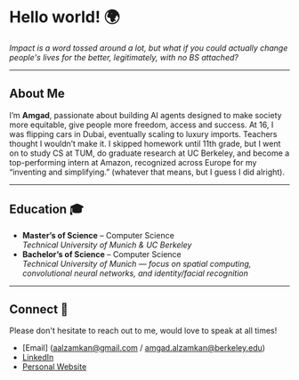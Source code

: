 # Hello world! 🌍

_Impact is a word tossed around a lot, but what if you could actually change people's lives for the better, legitimately, with no BS attached?_

---

## About Me
I’m **Amgad**, passionate about building AI agents designed to make society more equitable, give people more freedom, access and success.
At 16, I was flipping cars in Dubai, eventually scaling to luxury imports. Teachers thought I wouldn’t make it. I skipped homework until 11th grade, but I went on to study CS at TUM, do graduate research at UC Berkeley, and become a top-performing intern at Amazon, recognized across Europe for my “inventing and simplifying.” (whatever that means, but I guess I did alright).

---

## Education 🎓
- **Master’s of Science** – Computer Science  
  _Technical University of Munich & UC Berkeley_
- **Bachelor’s of Science** – Computer Science  
  _Technical University of Munich — focus on spatial computing, convolutional neural networks, and identity/facial recognition_

---
## Connect 📎
Please don't hesitate to reach out to me, would love to speak at all times!
- [Email] (aalzamkan@gmail.com / amgad.alzamkan@berkeley.edu)
- [LinkedIn](https://www.linkedin.com/in/amgad-al-zamkan-124238237/)  
- [Personal Website]([https://yourblog.com](https://alzamkan.com/))  

